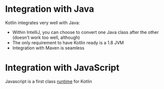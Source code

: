 # Integration with Java

Kotlin integrates very well with Java:

* Within IntelliJ, you can choose to convert one Java class after the other
 (doesn't work too well, although)
* The only requirement to have Kotlin ready is a 1.8 JVM
* Integration with Maven is seamless


# Integration with JavaScript

Javascript is a first class [runtime](https://kotlinlang.org/docs/tutorials/javascript/kotlin-to-javascript/kotlin-to-javascript.html) for Kotlin

